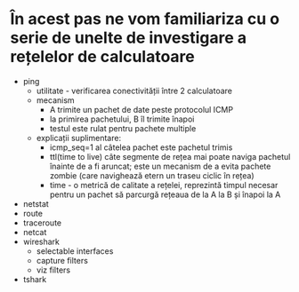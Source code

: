 # În acest pas ne vom familiariza cu o serie de unelte de investigare a rețelelor de calculatoare
- ping
  - utilitate - verificarea conectivității între 2 calculatoare
  - mecanism 
    - A trimite un pachet de date peste protocolul ICMP
    - la primirea pachetului, B îl trimite înapoi
    - testul este rulat pentru pachete multiple
  - explicații suplimentare:
    - icmp_seq=1 al câtelea pachet este pachetul trimis
    - ttl(time to live) câte segmente de rețea mai poate naviga pachetul înainte de a fi aruncat; este un mecanism de a evita pachete zombie (care navighează etern un traseu ciclic în rețea)
    - time - o metrică de calitate a rețelei, reprezintă timpul necesar pentru un pachet să parcurgă rețeaua de la A la B și înapoi la A
- netstat
- route
- traceroute
- netcat
- wireshark
  - selectable interfaces
  - capture filters
  - viz filters
- tshark
